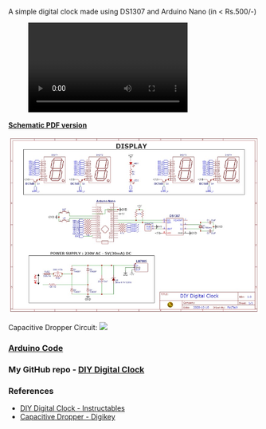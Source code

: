A simple digital clock made using DS1307 and Arduino Nano (in < Rs.500/-)

<figure class="video_container">
  <video width="320" height="180" controls="true" allowfullscreen="true">
    <source src="media/video.mp4" type="video/mp4">
  </video>
</figure>

<a href="https://pa1tech.github.io/DIY-Digital-Clock/schematic.pdf" target="_blank">**Schematic PDF version**</a>

![Schematic](schematic.jpg "Clock")

Capacitive Dropper Circuit: 
<img src="https://pa1tech.github.io/DIY-Digital-Clock/media/power.jpg" />

### [Arduino Code](https://github.com/pa1tech/DIY-Digital-Clock/tree/main/Arduino%20Code)
### My GitHub repo - [DIY Digital Clock](https://github.com/pa1tech/DIY-Digital-Clock)

### References
* <a href="https://www.instructables.com/id/DIY-Digital-Clock-With-7-Segment-LED-Display/" target="_blank">DIY Digital Clock - Instructables</a>
* <a href="https://www.digikey.it/en/maker/projects/capacitive-dropper/965d2328b35e43079e4eb99cf717137f" target="_blank">Capacitive Dropper - Digikey</a>